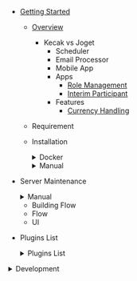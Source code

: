 - [Getting Started](README.md)

  - [Overview](gettingStarted_Overview.md)
	- Kecak vs Joget 
		- Scheduler
		- Email Processor
		- Mobile App
		- Apps
			- [Role Management](tesst.md)
			- [Interim Participant](InterimParticipant.md)
		- Features
			- [Currency Handling](CurrencyHandling.md)
  - Requirement
  - Installation
	  <details>
	  <summary> Docker </summary>
			
	- [Install Docker Using Linux](Docker_InstallLinux.md)
	- [Install Docker Using Windows](Docker_InstallWindows.md)

      </details>
	  <details>
	  <summary> Manual </summary>
		- [Install Manual Using Linux](install_ManualLinux.md)
		- [Install Manual Using Windows](install_ManualWindows.md)
		- [Database Set Up](databaseSetUp_manual.md)
      </details>
	  
  - Server Maintenance
	  <details>
	  <summary> Manual </summary>
		- [Start and Stop Kecak Workflow](.md)
		- [Start and Stop MySQL Service](.md)
		- [Set Up Java Memory](.md)
	
      </details>
	  
	- Building Flow
 	 - Flow
  	- UI
  
  - Plugins List
  
	  <details>
	  <summary> Plugins List </summary>
	
	- [Start and Stop Kecak Workflow](PluginsList_KecakMobile_InboxPageAPI.md)
	- [Start and Stop MySQL Service](PluginsList_KecakMobile_CheckTokenAPI.md)
	- [Set Up Java Memory](PluginsList_KecakMobile_DataListActionAPI.md)
	- [Kecak Mobile Datalist UI API](PluginsList_KecakMobile_datalistUiAPI.md)
	- [Kecak Mobile Form UI API](PluginsList_KecakMobile_FormUiAPI.md)
	- [Kecak Mobile Load Binder](PluginsList_KecakMobile_LoadBinder.md)
	- [Kecak Mobile Login API](PluginsList_KecakMobile_LoginAPI.md)
	- [Kecak Mobile Option Binder User Locale](PluginsList_KecakMobile_optionBinderUserLocale.md)
	- [Kecak Mobile Published App UI API](PluginsList_KecakMobile_publishedAppUiAPI.md)
	- [Kecak Mobile Refresh Token API](PluginsList_KecakMobile_refreshTokenAPI.md)
	- [Kecak Mobile Run Process API](PluginsList_KecakMobile_runProcessPageAPI.md)
	- [Kecak Mobile Store Binder Edit Profile Picture API](PluginsList_KecakMobile_storeBinder_editProfilePictureAPI.md)
	- [Kecak Mobile Store Binder File Upload API](PluginsList_KecakMobile_StoreBinder-FileUploadAPI.md)
	- [Kecak Mobile Userview UI API](PluginsList_KecakMobile_userviewUiAPI.md)
	
      </details>
	  
 <details>
 <summary> Development </summary>

 - [Compliling Core](development_compilingCore.md)
 - [Automated Process](development_automatedProcess.md)

  <details>
  <summary> Building Plugins </summary>

  - [Building Plugins - UI](buildingFlow_Ui.md)
  - [Building Plugins - Overview](buildingPlugins_Routes.md)
  - [Building Plugins - Routes](buildingPlugins_Userview.md)
  - [Building Plugins - Workflow Variable](buildingPlugins_WorkflowVariable.md)
  </details>
  
 - [Building Aplication]()- [API]()
 - [Plugin Suite]()
 
 </details>
